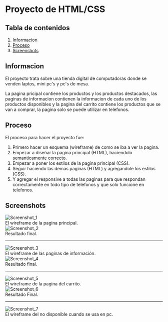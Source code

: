 # Proyecto de HTML/CSS
## Tabla de contenidos
1. [Informacion](#informacion)
2. [Proceso](#proceso)
3. [Screenshots](#screenshots)
## Informacion
El proyecto trata sobre una tienda digital de computadoras donde se venden laptos, mini pc's y pc's de mesa.  

La pagina pricipal contiene los productos y los productos destacados, las paginas de informacion contienen la informacion de cada uno de los productos disponibles y la pagina del carrito contiene los productos que se van a comprar, la pagina solo se puede utilizar en telefonos.
## Proceso
El proceso para hacer el proyecto fue:
1. Primero hacer un esquema (wireframe) de como se iba a ver la pagina.
2. Empezar a diseñar la pagina principal (HTML), haciendolo semanticamente correcto.
3. Empezar a poner los estilos de la pagina principal (CSS).
4. Seguir haciendo las demas paginas (HTML) y agregandole los estilos (CSS).
5. Y agregar el responsive a todas las paginas para que respondan correctamente en todo tipo de telefonos y que solo funcione en telefonos.
## Screenshots
![Screenshot_1](./Tienda_de_computadoras/Resources/img/Screenshot_1.png)  
El wireframe de la pagina principal.  
![Screenshot_2](./Tienda_de_computadoras/Resources/img/Screenshot_2.png)  
Resultado final.
***
![Screenshot_3](./Tienda_de_computadoras/Resources/img/Screenshot_3.png)  
El wireframe de las paginas de información.  
![Screenshot_4](./Tienda_de_computadoras/Resources/img/Screenshot_4.png)  
Resultado final.
***
![Screenshot_5](./Tienda_de_computadoras/Resources/img/Screenshot_5.png)  
El wireframe de la pagina del carrito.  
![Screenshot_6](./Tienda_de_computadoras/Resources/img/Screenshot_6.png)  
Resultado Final.
***
![Screenshot_7](./Tienda_de_computadoras/Resources/img/Screenshot_7.png)  
El wireframe del no disponible cuando se usa en pc.